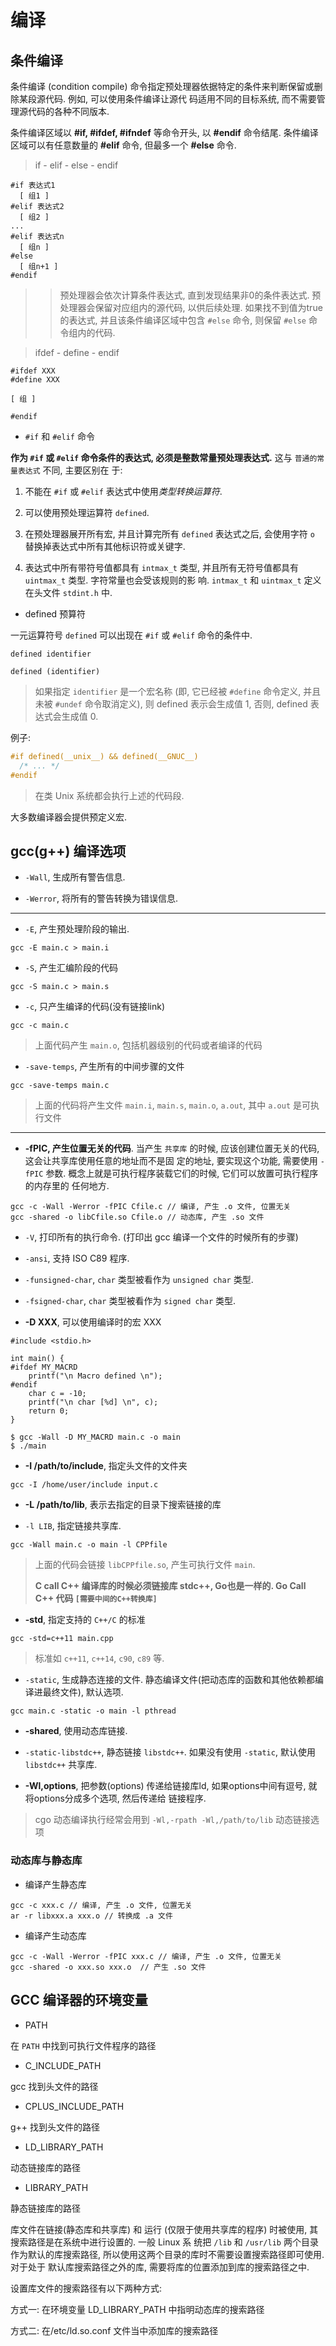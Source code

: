 # 编译

## 条件编译

条件编译 (condition compile) 命令指定预处理器依据特定的条件来判断保留或删除某段源代码. 例如, 可以使用条件编译让源代
码适用不同的目标系统, 而不需要管理源代码的各种不同版本.

条件编译区域以 **#if, #ifdef, #ifndef** 等命令开头, 以 **#endif** 命令结尾. 条件编译区域可以有任意数量的 **#elif** 
命令, 但最多一个 **#else** 命令.

> if - elif - else - endif

```
#if 表达式1
  [ 组1 ]
#elif 表达式2
  [ 组2 ]
...
#elif 表达式n
  [ 组n ]
#else
  [ 组n+1 ]
#endif
```

>> 预处理器会依次计算条件表达式, 直到发现结果非0的条件表达式. 预处理器会保留对应组内的源代码, 以供后续处理.
>> 如果找不到值为true的表达式, 并且该条件编译区域中包含 `#else` 命令, 则保留 `#else` 命令组内的代码.


> ifdef - define - endif

```
#ifdef XXX
#define XXX

[ 组 ]

#endif
```

- `#if` 和 `#elif` 命令 

**作为 `#if` 或 `#elif` 命令条件的表达式, 必须是整数常量预处理表达式.** 这与 `普通的常量表达式` 不同, 主要区别在
于:

1) 不能在 `#if` 或 `#elif` 表达式中使用*类型转换运算符*.

2) 可以使用预处理运算符 `defined`.

3) 在预处理器展开所有宏, 并且计算完所有 `defined` 表达式之后, 会使用字符 `o` 替换掉表达式中所有其他标识符或关键字.

4) 表达式中所有带符号值都具有 `intmax_t` 类型, 并且所有无符号值都具有 `uintmax_t` 类型. 字符常量也会受该规则的影
响. `intmax_t` 和 `uintmax_t` 定义在头文件 `stdint.h` 中.


- defined 预算符

一元运算符号 `defined` 可以出现在 `#if` 或 `#elif` 命令的条件中.

```
defined identifier

defined (identifier)
``` 

> 如果指定 `identifier` 是一个宏名称 (即, 它已经被 `#define` 命令定义, 并且未被 `#undef` 命令取消定义), 则
> defined 表示会生成值 1, 否则, defined 表达式会生成值 0.

例子:

```c
#if defined(__unix__) && defined(__GNUC__)
  /* ... */
#endif
```

> 在类 Unix 系统都会执行上述的代码段.

大多数编译器会提供预定义宏.

## gcc(g++) 编译选项

- `-Wall`, 生成所有警告信息.

- `-Werror`, 将所有的警告转换为错误信息.

---

- `-E`, 产生预处理阶段的输出.

```
gcc -E main.c > main.i
```

- `-S`, 产生汇编阶段的代码

```
gcc -S main.c > main.s
```

- `-c`, 只产生编译的代码(没有链接link)

```
gcc -c main.c
```

> 上面代码产生 `main.o`, 包括机器级别的代码或者编译的代码


- `-save-temps`, 产生所有的中间步骤的文件

```
gcc -save-temps main.c
``` 

> 上面的代码将产生文件 `main.i`, `main.s`, `main.o`, `a.out`, 其中 `a.out` 是可执行文件 

---

- **-fPIC, 产生位置无关的代码**. 当产生 `共享库` 的时候, 应该创建位置无关的代码, 这会让共享库使用任意的地址而不是固
定的地址, 要实现这个功能, 需要使用 `-fPIC` 参数. 概念上就是可执行程序装载它们的时候, 它们可以放置可执行程序的内存里的
任何地方.

```
gcc -c -Wall -Werror -fPIC Cfile.c // 编译, 产生 .o 文件, 位置无关
gcc -shared -o libCfile.so Cfile.o // 动态库, 产生 .so 文件
```

- `-V`, 打印所有的执行命令. (打印出 gcc 编译一个文件的时候所有的步骤) 


- `-ansi`, 支持 ISO C89 程序.

- `-funsigned-char`, `char` 类型被看作为 `unsigned char` 类型.

- `-fsigned-char`, `char` 类型被看作为 `signed char` 类型.


- **-D XXX**, 可以使用编译时的宏 XXX

```cgo
#include <stdio.h>

int main() {
#ifdef MY_MACRD
    printf("\n Macro defined \n");
#endif
    char c = -10;
    printf("\n char [%d] \n", c);
    return 0;
}
```

```
$ gcc -Wall -D MY_MACRD main.c -o main
$ ./main
```

- **-I /path/to/include**, 指定头文件的文件夹

```
gcc -I /home/user/include input.c
```

- **-L /path/to/lib**, 表示去指定的目录下搜索链接的库

- `-l LIB`, 指定链接共享库.

```
gcc -Wall main.c -o main -l CPPfile
```

> 上面的代码会链接 `libCPPfile.so`, 产生可执行文件 `main`.
>
> **C call C++ 编译库的时候必须链接库 stdc++, Go也是一样的. Go Call C++ 代码 `[需要中间的C++转换库]`**


- **-std**, 指定支持的 `C++/C` 的标准

```
gcc -std=c++11 main.cpp
```

> 标准如 `c++11`, `c++14`, `c90`, `c89` 等.


- `-static`, 生成静态连接的文件. 静态编译文件(把动态库的函数和其他依赖都编译进最终文件), 默认选项.

```
gcc main.c -static -o main -l pthread
```

- **-shared**, 使用动态库链接.

- `-static-libstdc++`, 静态链接 `libstdc++`. 如果没有使用 `-static`, 默认使用 `libstdc++` 共享库.


- **-Wl,options**, 把参数(options) 传递给链接库ld, 如果options中间有逗号, 就将options分成多个选项, 然后传递给
链接程序.

> cgo 动态编译执行经常会用到 `-Wl,-rpath -Wl,/path/to/lib` 动态链接选项


### 动态库与静态库

- 编译产生静态库

```cgo
gcc -c xxx.c // 编译, 产生 .o 文件, 位置无关
ar -r libxxx.a xxx.o // 转换成 .a 文件
```


- 编译产生动态库

```cgo
gcc -c -Wall -Werror -fPIC xxx.c // 编译, 产生 .o 文件, 位置无关
gcc -shared -o xxx.so xxx.o  // 产生 .so 文件
```

## GCC 编译器的环境变量

- PATH

在 `PATH` 中找到可执行文件程序的路径


- C_INCLUDE_PATH

gcc 找到头文件的路径  


- CPLUS_INCLUDE_PATH

g++ 找到头文件的路径


- LD_LIBRARY_PATH

动态链接库的路径


- LIBRARY_PATH

静态链接库的路径

库文件在链接(静态库和共享库) 和 运行 (仅限于使用共享库的程序) 时被使用, 其搜索路径是在系统中进行设置的. 一般 Linux 系
统把 `/lib` 和 `/usr/lib` 两个目录作为默认的库搜索路径, 所以使用这两个目录的库时不需要设置搜索路径即可使用. 对于处于
默认库搜索路径之外的库, 需要将库的位置添加到库的搜索路径之中. 

设置库文件的搜索路径有以下两种方式:

方式一: 在环境变量 LD_LIBRARY_PATH 中指明动态库的搜索路径

方式二: 在/etc/ld.so.conf 文件当中添加库的搜索路径